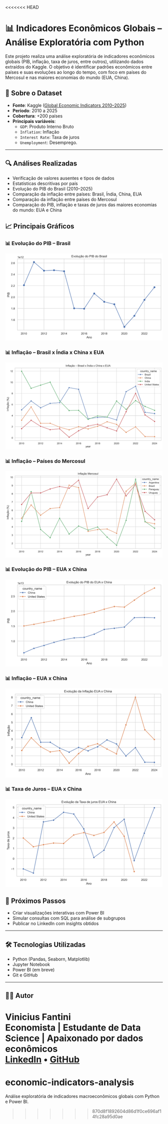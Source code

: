 <<<<<<< HEAD
# 📊 Indicadores Econômicos Globais – Análise Exploratória com Python

Este projeto realiza uma análise exploratória de indicadores econômicos globais (PIB, inflação, taxa de juros, entre outros), utilizando dados extraídos do Kaggle. O objetivo é identificar padrões econômicos entre países e suas evoluções ao longo do tempo, com foco em países do Mercosul e nas maiores economias do mundo (EUA, China).

## 📌 Sobre o Dataset

- **Fonte**: Kaggle ([Global Economic Indicators 2010–2025](https://www.kaggle.com/datasets/tanishksharma9905/global-economic-indicators-20102025))
- **Período**: 2010 a 2025
- **Cobertura**: +200 países
- **Principais variáveis**:
  - `GDP`: Produto Interno Bruto
  - `Inflation`: Inflação
  - `Interest Rate`: Taxa de juros
  - `Unemployment`: Desemprego.

---

## 🔍 Análises Realizadas

- Verificação de valores ausentes e tipos de dados
- Estatísticas descritivas por país
- Evolução do PIB do Brasil (2010–2025)
- Comparação da inflação entre países: Brasil, Índia, China, EUA
- Comparação da inflação entre países do Mercosul
- Comparação do PIB, inflação e taxas de juros das maiores economias do mundo: EUA e China

## 📈 Principais Gráficos

### 📊 Evolução do PIB – Brasil
![PIB Brasil](imgs/pib_brasil.png)

### 📊 Inflação – Brasil x Índia x China x EUA
![Inflação BRICS vs EUA](imgs/inflacao_brics_usa.png)

### 📊 Inflação – Países do Mercosul
![Inflação Mercosul](imgs/inflacao_mercosul.png)

### 📊 Evolução do PIB – EUA x China
![PIB EUA x China](imgs/pib_eua_china.png)

### 📊 Inflação – EUA x China
![Inflação EUA x China](imgs/inflacao_eua_china.png)

### 📊 Taxa de Juros – EUA x China
![Juros EUA x China](imgs/juros_eua_china.png)

## 🚀 Próximos Passos

- Criar visualizações interativas com Power BI
- Simular consultas com SQL para análise de subgrupos
- Publicar no LinkedIn com insights obtidos

---

## 🛠️ Tecnologias Utilizadas

- Python (Pandas, Seaborn, Matplotlib)
- Jupyter Notebook
- Power BI (em breve)
- Git e GitHub

---

## 👨‍💻 Autor

Vinicius Fantini  
Economista | Estudante de Data Science | Apaixonado por dados econômicos  
[LinkedIn](https://www.linkedin.com/in/vinicius-fantini-cea-42101816a/) • [GitHub](https://github.com/Vinicius-Fantini)
=======
# economic-indicators-analysis
Análise exploratória de indicadores macroeconômicos globais com Python e Power BI.
>>>>>>> 870d8f1892604d86d1f0ce696af14fc28a95d0ae

